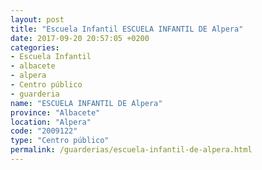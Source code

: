 ```yaml
---
layout: post
title: "Escuela Infantil ESCUELA INFANTIL DE Alpera"
date: 2017-09-20 20:57:05 +0200
categories:
- Escuela Infantil
- albacete
- alpera
- Centro público
- guarderia
name: "ESCUELA INFANTIL DE Alpera"
province: "Albacete"
location: "Alpera"
code: "2009122"
type: "Centro público"
permalink: /guarderias/escuela-infantil-de-alpera.html
---
```

